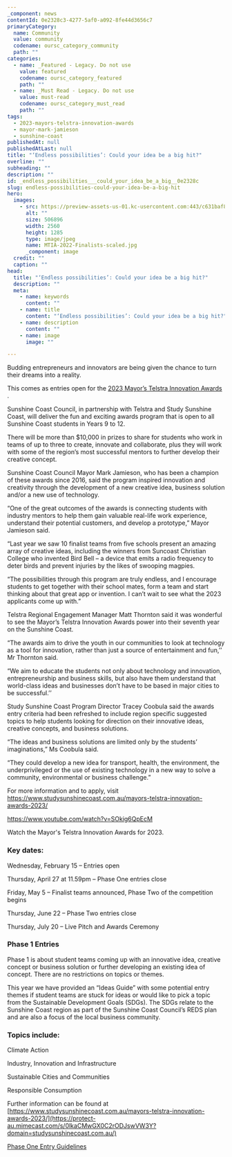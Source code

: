 ```yaml
---
_component: news
contentId: 0e2328c3-4277-5af0-a092-8fe44d3656c7
primaryCategory:
  name: Community
  value: community
  codename: oursc_category_community
  path: ""
categories:
  - name: _Featured - Legacy. Do not use
    value: featured
    codename: oursc_category_featured
    path: ""
  - name: _Must Read - Legacy. Do not use
    value: must-read
    codename: oursc_category_must_read
    path: ""
tags:
  - 2023-mayors-telstra-innovation-awards
  - mayor-mark-jamieson
  - sunshine-coast
publishedAt: null
publishedAtLast: null
title: "‘Endless possibilities’: Could your idea be a big hit?"
overline: ""
subheading: ""
description: ""
id: _endless_possibilities___could_your_idea_be_a_big__0e2328c
slug: endless-possibilities-could-your-idea-be-a-big-hit
hero:
  images:
    - src: https://preview-assets-us-01.kc-usercontent.com:443/c631baf8-1b46-001f-580c-d0001b68b4a8/f5970a92-bb3f-4247-9933-174551cb5f1b/MTIA-2022-Finalists-scaled.jpg
      alt: ""
      size: 506896
      width: 2560
      height: 1285
      type: image/jpeg
      name: MTIA-2022-Finalists-scaled.jpg
      _component: image
  credit: ""
  caption: ""
head:
  title: "‘Endless possibilities’: Could your idea be a big hit?"
  description: ""
  meta:
    - name: keywords
      content: ""
    - name: title
      content: "‘Endless possibilities’: Could your idea be a big hit?"
    - name: description
      content: ""
    - name: image
      image: ""

---
```

Budding entrepreneurs and innovators are being given the chance to turn their dreams into a reality.

This comes as entries open for the [2023 Mayor’s Telstra Innovation Awards](https://www.studysunshinecoast.com.au/mayors-telstra-innovation-awards-2023/)
.

Sunshine Coast Council, in partnership with Telstra and Study Sunshine Coast, will deliver the fun and exciting awards program that is open to all Sunshine Coast students in Years 9 to 12. 

There will be more than $10,000 in prizes to share for students who work in teams of up to three to create, innovate and collaborate, plus they will work with some of the region’s most successful mentors to further develop their creative concept.

Sunshine Coast Council Mayor Mark Jamieson, who has been a champion of these awards since 2016, said the program inspired innovation and creativity through the development of a new creative idea, business solution and/or a new use of technology.

“One of the great outcomes of the awards is connecting students with industry mentors to help them gain valuable real-life work experience, understand their potential customers, and develop a prototype,” Mayor Jamieson said.

“Last year we saw 10 finalist teams from five schools present an amazing array of creative ideas, including the winners from Suncoast Christian College who invented Bird Bell – a device that emits a radio frequency to deter birds and prevent injuries by the likes of swooping magpies.

“The possibilities through this program are truly endless, and I encourage students to get together with their school mates, form a team and start thinking about that great app or invention. I can’t wait to see what the 2023 applicants come up with.”

Telstra Regional Engagement Manager Matt Thornton said it was wonderful to see the Mayor’s Telstra Innovation Awards power into their seventh year on the Sunshine Coast.

“The awards aim to drive the youth in our communities to look at technology as a tool for innovation, rather than just a source of entertainment and fun,’’ Mr Thornton said.

“We aim to educate the students not only about technology and innovation, entrepreneurship and business skills, but also have them understand that world-class ideas and businesses don’t have to be based in major cities to be successful.’’

Study Sunshine Coast Program Director Tracey Coobula said the awards entry criteria had been refreshed to include region specific suggested topics to help students looking for direction on their innovative ideas, creative concepts, and business solutions.

“The ideas and business solutions are limited only by the students’ imaginations,” Ms Coobula said.

“They could develop a new idea for transport, health, the environment, the underprivileged or the use of existing technology in a new way to solve a community, environmental or business challenge.”

For more information and to apply, visit <https://www.studysunshinecoast.com.au/mayors-telstra-innovation-awards-2023/>


<https://www.youtube.com/watch?v=SOkig6QpEcM>


Watch the Mayor's Telstra Innovation Awards for 2023.

### Key dates:

Wednesday, February 15 – Entries open

Thursday, April 27 at 11.59pm – Phase One entries close

Friday, May 5 – Finalist teams announced, Phase Two of the competition begins

Thursday, June 22 – Phase Two entries close

Thursday, July 20 – Live Pitch and Awards Ceremony

### Phase 1 Entries

Phase 1 is about student teams coming up with an innovative idea, creative concept or business solution or further developing an existing idea of concept. There are no restrictions on topics or themes.

This year we have provided an “Ideas Guide” with some potential entry themes if student teams are stuck for ideas or would like to pick a topic from the Sustainable Development Goals (SDGs). The SDGs relate to the Sunshine Coast region as part of the Sunshine Coast Council’s REDS plan and are also a focus of the local business community.

### Topics include:

Climate Action

Industry, Innovation and Infrastructure

Sustainable Cities and Communities

Responsible Consumption

Further information can be found at [https://www.studysunshinecoast.com.au/mayors-telstra-innovation-awards-2023/](https://protect-au.mimecast.com/s/0lkaCMwGX0C2rODJswVW3Y?domain=studysunshinecoast.com.au/)


[Phase One Entry Guidelines](https://www.studysunshinecoast.com.au/mayors-telstra-in)
